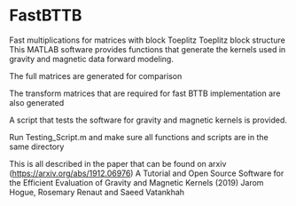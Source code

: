 # FastBTTB
Fast multiplications for matrices with block Toeplitz Toeplitz block structure
This MATLAB software provides functions that generate the kernels used in gravity and magnetic data forward modeling.

The full matrices are generated for comparison

The transform matrices that are required for fast BTTB implementation are also generated

A script that tests the software  for gravity and magnetic kernels is provided. 

Run Testing_Script.m and make sure all functions and scripts are in the same directory

This is all described in the paper that can be found on arxiv (https://arxiv.org/abs/1912.06976)
A Tutorial and Open Source Software for the Efficient Evaluation of Gravity and Magnetic Kernels (2019)
Jarom Hogue, Rosemary Renaut and Saeed Vatankhah


